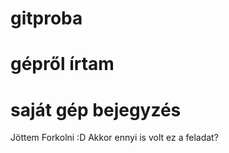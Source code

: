 # gitproba 
# gépről írtam
# saját gép bejegyzés
Jöttem Forkolni :D 
Akkor ennyi is volt ez a feladat? 
